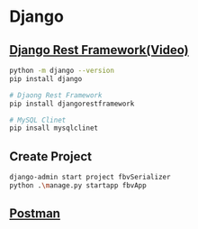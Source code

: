 
# Django

## [Django Rest Framework(Video)](https://subscription.packtpub.com/video/web_development/9781800207585)

```bash
python -m django --version
pip install django

# Djaong Rest Framework
pip install djangorestframework

# MySQL Clinet
pip insall mysqlclinet
```

## Create Project

```bash
django-admin start project fbvSerializer
python .\manage.py startapp fbvApp
```
## 


## [Postman](https://www.postman.com/)